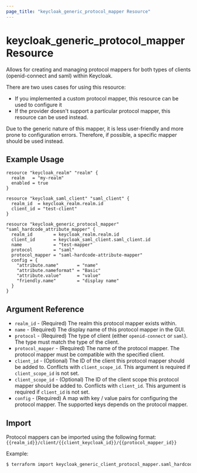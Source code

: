 ```yaml
---
page_title: "keycloak_generic_protocol_mapper Resource"
---
```


# keycloak\_generic\_protocol\_mapper Resource

Allows for creating and managing protocol mappers for both types of clients (openid-connect and saml) within Keycloak.

There are two uses cases for using this resource:
* If you implemented a custom protocol mapper, this resource can be used to configure it
* If the provider doesn't support a particular protocol mapper, this resource can be used instead.

Due to the generic nature of this mapper, it is less user-friendly and more prone to configuration errors.
Therefore, if possible, a specific mapper should be used instead.

## Example Usage

```hcl
resource "keycloak_realm" "realm" {
  realm   = "my-realm"
  enabled = true
}

resource "keycloak_saml_client" "saml_client" {
  realm_id  = keycloak_realm.realm.id
  client_id = "test-client"
}

resource "keycloak_generic_protocol_mapper" "saml_hardcode_attribute_mapper" {
  realm_id        = keycloak_realm.realm.id
  client_id       = keycloak_saml_client.saml_client.id
  name            = "test-mapper"
  protocol        = "saml"
  protocol_mapper = "saml-hardcode-attribute-mapper"
  config = {
    "attribute.name"       = "name"
    "attribute.nameformat" = "Basic"
    "attribute.value"      = "value"
    "friendly.name"        = "display name"
  }
}
```

## Argument Reference

- `realm_id` - (Required) The realm this protocol mapper exists within.
- `name` - (Required) The display name of this protocol mapper in the GUI.
- `protocol` - (Required) The type of client (either `openid-connect` or `saml`). The type must match the type of the client.
- `protocol_mapper` - (Required) The name of the protocol mapper. The protocol mapper must be compatible with the specified client.
- `client_id` - (Optional) The ID of the client this protocol mapper should be added to. Conflicts with `client_scope_id`. This argument is required if `client_scope_id` is not set.
- `client_scope_id` - (Optional) The ID of the client scope this protocol mapper should be added to. Conflicts with `client_id`. This argument is required if `client_id` is not set.
- `config` - (Required) A map with key / value pairs for configuring the protocol mapper. The supported keys depends on the protocol mapper.

## Import

Protocol mappers can be imported using the following format: `{{realm_id}}/client/{{client_keycloak_id}}/{{protocol_mapper_id}}`

Example:

```bash
$ terraform import keycloak_generic_client_protocol_mapper.saml_hardcode_attribute_mapper my-realm/client/a7202154-8793-4656-b655-1dd18c181e14/71602afa-f7d1-4788-8c49-ef8fd00af0f4
```

